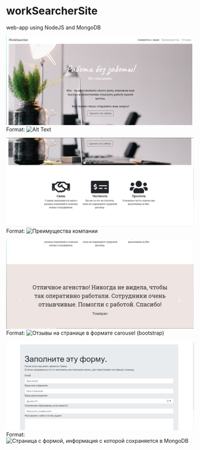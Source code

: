 # workSearcherSite
web-app using  NodeJS and MongoDB


![GitHub Logo](/howitlooks/1.png)
Format: ![Alt Text](url)

![GitHub Logo](/howitlooks/2.png)
Format: ![Преимущества компании](url)

![GitHub Logo](/howitlooks/3.png)
Format: ![Отзывы на странице в формате carousel (bootstrap)](url)

![GitHub Logo](/howitlooks/4.png)
Format: ![Страница с формой, информация с которой сохраняется в MongoDB](url)
